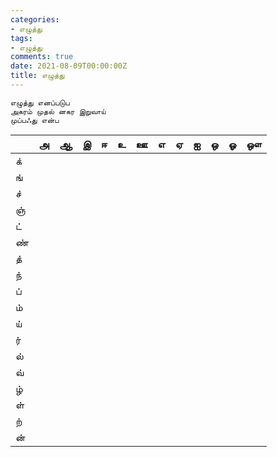 ```yaml
---
categories:
- எழுத்து
tags:
- எழுத்து
comments: true
date: 2021-08-09T00:00:00Z
title: எழுத்து
---
```


```
எழுத்து எனப்படுப 
அகரம் முதல் னகர இறுவாய் 
முப்பஃது என்ப 
```


|      | அ    | ஆ    | இ    | ஈ    | உ    | ஊ    | எ    | ஏ    | ஐ    | ஒ    | ஓ    | ஔ    |
| ---- | ---- | ---- | ---- | ---- | ---- | ---- | ---- | ---- | ---- | ---- | ---- | ---- |
| க்    |      |      |      |      |      |      |      |      |      |      |      |      |
| ங்    |      |      |      |      |      |      |      |      |      |      |      |      |
| ச்    |      |      |      |      |      |      |      |      |      |      |      |      |
| ஞ்    |      |      |      |      |      |      |      |      |      |      |      |      |
| ட்    |      |      |      |      |      |      |      |      |      |      |      |      |
| ண்    |      |      |      |      |      |      |      |      |      |      |      |      |
| த்    |      |      |      |      |      |      |      |      |      |      |      |      |
| ந்    |      |      |      |      |      |      |      |      |      |      |      |      |
| ப்    |      |      |      |      |      |      |      |      |      |      |      |      |
| ம்    |      |      |      |      |      |      |      |      |      |      |      |      |
| ய்    |      |      |      |      |      |      |      |      |      |      |      |      |
| ர்    |      |      |      |      |      |      |      |      |      |      |      |      |
| ல்    |      |      |      |      |      |      |      |      |      |      |      |      |
| வ்    |      |      |      |      |      |      |      |      |      |      |      |      |
| ழ்    |      |      |      |      |      |      |      |      |      |      |      |      |
| ள்    |      |      |      |      |      |      |      |      |      |      |      |      |
| ற்    |      |      |      |      |      |      |      |      |      |      |      |      |
| ன்    |      |      |      |      |      |      |      |      |      |      |      |      |

